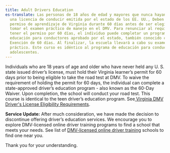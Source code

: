 ```yaml
---
title: Adult Drivers Education
es-translate: Las personas de 18 años de edad y mayores que nunca hayan tenido
  una licencia de conducir emitida por el estado de los EE. UU., Deben tener su
  permiso de aprendizaje de Virginia durante 60 días antes de ser elegibles para
  tomar el examen práctico de manejo en el DMV. Para renunciar al requisito de
  tener el permiso por 60 días, el individuo puede completar un programa de
  educación para conductores aprobado por el estado, también conocido como la
  Exención de 60 días. Al finalizar, la escuela llevará a cabo su examen
  práctico. Este curso es idéntico al programa de educación para conductores
  adolescentes.
---
```

Individuals who are 18 years of age and older who have never held any U. S. state issued driver’s license, must hold their Virginia learner’s permit for 60 days prior to being eligible to take the road test at DMV. To waive the requirement of holding the permit for 60 days, the individual can complete a state-approved driver’s education program - also known as the 60-Day Waiver. Upon completion, the school will conduct your road test. This course is identical to the teen driver’s education program.  See[ Virginia DMV Driver's License Eligibility Requirements](https://www.dmv.virginia.gov/drivers/#eligibility.asp).

**Service Update:**
After much consideration, we have made the decision to discontinue offering driver’s education services. We encourage you to explore DMV-licensed online driver training programs to find a school that meets your needs. See list of [DMV-licensed online driver training](https://www.dmv.virginia.gov/licenses-ids/improvement/clinics-schools?f%5B0%5D=course_types%3A166&f%5B1%5D=school_type%3A326) schools to find one near you.

Thank you for your understanding.